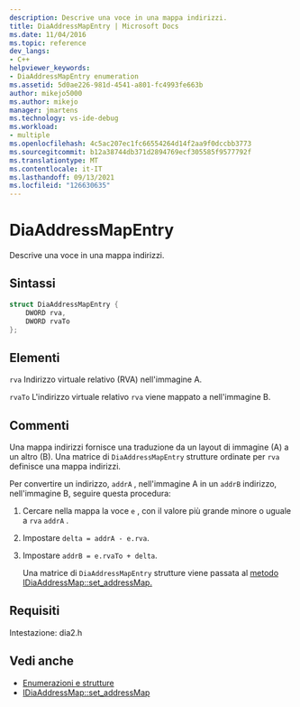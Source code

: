 ```yaml
---
description: Descrive una voce in una mappa indirizzi.
title: DiaAddressMapEntry | Microsoft Docs
ms.date: 11/04/2016
ms.topic: reference
dev_langs:
- C++
helpviewer_keywords:
- DiaAddressMapEntry enumeration
ms.assetid: 5d0ae226-981d-4541-a801-fc4993fe663b
author: mikejo5000
ms.author: mikejo
manager: jmartens
ms.technology: vs-ide-debug
ms.workload:
- multiple
ms.openlocfilehash: 4c5ac207ec1fc66554264d14f2aa9f0dccbb3773
ms.sourcegitcommit: b12a38744db371d2894769ecf305585f9577792f
ms.translationtype: MT
ms.contentlocale: it-IT
ms.lasthandoff: 09/13/2021
ms.locfileid: "126630635"
---
```

# <a name="diaaddressmapentry"></a>DiaAddressMapEntry
Descrive una voce in una mappa indirizzi.

## <a name="syntax"></a>Sintassi

```C++
struct DiaAddressMapEntry {
    DWORD rva,
    DWORD rvaTo
};
```

## <a name="elements"></a>Elementi
`rva` Indirizzo virtuale relativo (RVA) nell'immagine A.

`rvaTo` L'indirizzo virtuale relativo `rva` viene mappato a nell'immagine B.

## <a name="remarks"></a>Commenti
Una mappa indirizzi fornisce una traduzione da un layout di immagine (A) a un altro (B). Una matrice di `DiaAddressMapEntry` strutture ordinate per `rva` definisce una mappa indirizzi.

Per convertire un indirizzo, `addrA` , nell'immagine A in un `addrB` indirizzo, nell'immagine B, seguire questa procedura:

1. Cercare nella mappa la voce `e` , con il valore più grande minore o uguale a `rva` `addrA` .

2. Impostare `delta = addrA - e.rva`.

3. Impostare `addrB = e.rvaTo + delta`.

    Una matrice di `DiaAddressMapEntry` strutture viene passata al [metodo IDiaAddressMap::set_addressMap.](../../debugger/debug-interface-access/idiaaddressmap-set-addressmap.md)

## <a name="requirements"></a>Requisiti
Intestazione: dia2.h

## <a name="see-also"></a>Vedi anche
- [Enumerazioni e strutture](../../debugger/debug-interface-access/enumerations-and-structures.md)
- [IDiaAddressMap::set_addressMap](../../debugger/debug-interface-access/idiaaddressmap-set-addressmap.md)
